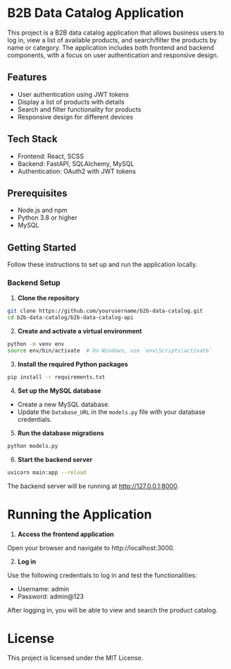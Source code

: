# B2B Data Catalog Application

This project is a B2B data catalog application that allows business users to log in, view a list of available products, and search/filter the products by name or category. The application includes both frontend and backend components, with a focus on user authentication and responsive design.

## Features

- User authentication using JWT tokens
- Display a list of products with details
- Search and filter functionality for products
- Responsive design for different devices

## Tech Stack

- Frontend: React, SCSS
- Backend: FastAPI, SQLAlchemy, MySQL
- Authentication: OAuth2 with JWT tokens

## Prerequisites

- Node.js and npm
- Python 3.8 or higher
- MySQL

## Getting Started

Follow these instructions to set up and run the application locally.

### Backend Setup

1. **Clone the repository**

```bash
git clone https://github.com/yourusername/b2b-data-catalog.git
cd b2b-data-catalog/b2b-data-catalog-api
```
2. **Create and activate a virtual environment**
```bash
python -m venv env
source env/bin/activate  # On Windows, use `env\Scripts\activate`
```
3. **Install the required Python packages**
```bash
pip install -r requirements.txt
```
4. **Set up the MySQL database**
- Create a new MySQL database.
- Update the `Database_URL` in the `models.py` file with your database credentials.

5. **Run the database migrations**
```bash
python models.py
```
6. **Start the backend server**
```bash
uvicorn main:app --reload
```
The backend server will be running at http://127.0.0.1:8000.

# Running the Application
1. **Access the frontend application**

Open your browser and navigate to http://localhost:3000.

2. **Log in**

Use the following credentials to log in and test the functionalities:

- Username: admin
- Password: admin@123
  
After logging in, you will be able to view and search the product catalog.

# License
This project is licensed under the MIT License.


